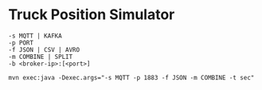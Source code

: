 # Truck Position Simulator

```
-s MQTT | KAFKA
-p PORT
-f JSON | CSV | AVRO
-m COMBINE | SPLIT
-b <broker-ip>:[<port>]
```



```
mvn exec:java -Dexec.args="-s MQTT -p 1883 -f JSON -m COMBINE -t sec"
```
